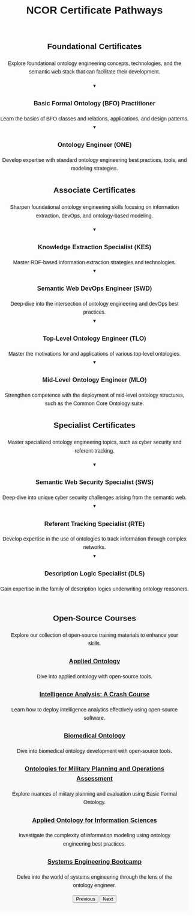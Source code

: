 <!DOCTYPE html>
<html lang="en">
<head>
    <meta charset="UTF-8">
    <title>NCOR Certificate Pathways</title>
    <link rel="stylesheet" href="https://raw.githubusercontent.com/johnbeve/NCOR-Test/main/docs/stylesheets/extra.css">
    <style>
        body {
            font-family: Arial, sans-serif;
            line-height: 1.6;
            margin: 0;
            padding: 0;
            position: relative;
        }
        body::before {
            content: "";
            position: absolute;
            top: 0;
            left: 0;
            right: 0;
            bottom: 0;
            background-image: url('https://raw.githubusercontent.com/johnbeve/NCOR-Test/main/docs/assets/ncor-pathways.png');
            background-repeat: no-repeat;
            background-attachment: fixed;
            background-size: cover;
            opacity: 0.1;
            z-index: -1;
        }
        main {
            position: relative;
            z-index: 2;
        }
        #intro, #open-source {
            background: #f9f9f9;
            padding: 20px;
            text-align: center;
        }
        .top-image {
            width: 100%;
            display: block;
        }
        .dropdown {
            position: relative;
        }
        .dropdown-toggle {
            position: relative;
            cursor: pointer;
        }
        .dropdown-header p {
            margin-bottom: 0;
        }
        .dropdown-content {
            display: none;
            background: #00478e;
            color: white;
            margin-top: 10px;
            padding: 10px;
            border-radius: 5px;
            border: 2px solid #00478e;
            text-align: left;
        }
        .content-block, .dropdown-content {
            animation: none;
            opacity: 1;
            transform: none;
        }
        .dropdown-active .dropdown-content {
            display: block;
        }
        .dropdown-active .dropdown-header {
            display: none; 
        }
        @keyframes fadeInRight {
            0% {opacity: 0;
                transform: translateX(20px);}
            100% {opacity: 1;
                transform: translateX(0);}
        }
        .content-block {
            opacity: 0;
            transform: translateX(0px);
            animation-fill-mode: forwards; 
            cursor: pointer;
        }
        .arrow {
            display: block;
            position: static;
            top: 10px;  
            right: 50%;
        }
        .dropdown-active .arrow {
            transform: rotate(180deg) translateX(0%);
        }
        .dropdown-active .content-block {
            animation: fadeInRight 0.5s ease-out forwards;
        }
        .dropdown-active .content-block:nth-child(1) {
            animation-delay: 0.2s; 
        }
        .dropdown-active .content-block:nth-child(2) {
            animation-delay: 0.4s;
        }
        .dropdown-active .content-block:nth-child(3) {
            animation-delay: 0.6s; 
        }
        .dropdown-active .content-block:nth-child(4) {
            animation-delay: 0.8s; 
        } 
        h2, #foundational, #associate, #specialist {
            text-align: center;
            font:bold;
        }
        p {
        text-shadow: 2px 2px 4px rgba(0, 0, 0, 0.2);
        }
        li {
            margin: 0;
            padding: 0.2em;
        }
    </style>
</head>
<body>
    <header><center><h1>NCOR Certificate Pathways</h1></center></header>
    <main>
    <section id="foundational">
        <h2><b>Foundational Certificates</b></h2>
        <p>Explore foundational ontology engineering concepts, technologies, and the semantic web stack that can facilitate their development.</p>
        <div class="card-container">
            <article class="card dropdown">
                <div class="dropdown-toggle">
                    <span class="arrow">&#9662;</span>
                    <div class="dropdown-header">
                        <h3 class="dropdown-title">Basic Formal Ontology (BFO) Practitioner</h3>
                        <p>Learn the basics of BFO classes and relations, applications, and design patterns.</p>
                    </div>
                </div>
                <div class="dropdown-content">
                    <div class="content-block">
                        <h4>Overview</h4>
                        <p>The BFO Practitioner Certificate introduces students to the fundamentals of modeling data with the Basic Formal Ontology (BFO), a top-level architecture used by over 500 ontology and knowledge graph projects across the world. Students gain hands-on modeling experiences, working with subject-matter experts on active open-source projects leveraging BFO. Additionally, students will learn the philosophical and practical motivations for the distinctions drawn in BFO. This certificate course covers necessary building blocks for mastering differences and similarities across alternative top-level ontology architectures as well as for leveraging open-source ontologies to model specific domains, such as biomedicine, cyber security, climate change, and immigration, among many others. Throughout the course, students will learn to develop, curate, validate, and implement BFO in support of enterprise solutions.</p>
                       <p>Duration: 8 Hours</p>
                    </div>
                    <div class="content-block">
                        <h4>Course Objectives</h4>
                        <ul>
                            <li>Top-Level Principles of BFO</li>
                            <li>The BFO Hierarchy</li>
                            <li>Formal Implementations of BFO</li>
                            <li>Translating from Natural Language into BFO</li>
                            <li>Implementing BFO-Conformant Design Patterns</li>
                            <li>Extending BFO by Downward Population</li>
                            <li>Validating Extensions of BFO</li>
                        </ul>
                    </div>
                    <div class="content-block">
                        <h4>Intended Audience</h4>
                        <ul>
                            <li>Individuals responsible for articulating the benefits of leveraging BFO to others</li>
                            <li>Individuals interested in gaining hands-on training modeling with BFO</li>
                            <li>Knowledge representation, Ontology or Data Architects/Engineers</li>
                            <li>SysOps Administrators</li>
                            <li>Existing users of BFO or extensions of BFO</li>
                        </ul>
                    </div>
                </div>
            </article>
        </div>
        <div class="card-container">
            <article class="card dropdown">
                <div class="dropdown-toggle">
                    <span class="arrow">&#9662;</span>
                    <div class="dropdown-header">
                        <h3 class="dropdown-title">Ontology Engineer (ONE)</h3>
                        <p>Develop expertise with standard ontology engineering best practices, tools, and modeling strategies.</p>
                    </div>
                </div>
                <div class="dropdown-content">
                    <div class="content-block">
                        <h4>Overview</h4>
                        <p>The Ontology Engineer Certificate introduces students to the fundamentals of ontology engineering, focused on the creation, updating, maintaining, and validating of ontologies and knowledge graphs in contemporary system architectures. This course provides students hands-on training to master the semantic web stack, equipping students with the competency needed to integrate and curate ontologies effectively. This certificate serves as a stepping stone for certificates covering specialized topics such as optimized information extraction, semantic web devOps best practices, description logic, and cybersecurity related to the semantic web.</p>
                       <p>Duration: 8 Hours</p>
                    </div>
                    <div class="content-block">
                        <h4>Course Objectives</h4>
                        <ul>
                            <li>RDF, RDFS, and a zoo of W3C standards</li>
                            <li>OWL2 Full, OWL2 DL Direct Semantics, and OWL Profiles</li>
                            <li>Principles of Version Control using GitHub</li>
                            <li>Open-Source CI/CD tools for ontology development, e.g., Protege, ROBOT, OnTop, GraphDB</li>
                            <li>Extraction and Validation with the Semantic Web Stack, e.g., SPARQL, SHACL</li>
                        </ul>
                    </div>
                    <div class="content-block">
                        <h4>Intended Audience</h4>
                        <ul>
                            <li>Individuals using or interested in leveraging semantic web technologies in existing workflows</li>
                            <li>Knowledge representation, Ontology or Data Architects/Engineers</li>
                            <li>Existing users of BFO or extensions of BFO</li>
                            <li>DevOps and SysOps Administrators</li>
                            <li>Software Developers</li>
                        </ul>
                    </div>
                </div>
            </article>
        </div>
    </section>
    <section id="associate">
        <h2><b>Associate Certificates</b></h2>
        <p>Sharpen foundational ontology engineering skills focusing on information extraction, devOps, and ontology-based modeling.</p>
        <div class="card-container">
            <article class="card dropdown">
                <div class="dropdown-toggle">
                    <span class="arrow">&#9662;</span>
                    <div class="dropdown-header">
                        <h3 class="dropdown-title">Knowledge Extraction Specialist (KES)</h3>
                        <p>Master RDF-based information extraction strategies and technologies.</p>
                    </div>
                </div>
                <div class="dropdown-content">
                    <div class="content-block">
                        <h4>Overview</h4>
                        <p>The Knowledge Extraction Specialist Certificate builds on skills developed in the Ontology Engineering Certificate, emphasizing information extraction using technologies based on the Web Ontology Language (W3C) Resource Description Framework (RDF). Practitioners will explore the costs and benefits of storing in and retrieving information from graph database vs relational database technologies, and accordingly gain hands-on experience writing (with AI support) SPARQL and SQL queries. This course equips practitioners with the competence needed to make informed decisions about database architectures, gained by investigating real-world use cases. This certificate serves as a stepping stone for deep-dive certificates covering topics such as referent tracking and cybersecurity related to the semantic web.</p>
                       <p>Duration: 16 Hours</p>
                    </div>
                    <div class="content-block">
                        <h4>Course Objectives</h4>
                        <ul>
                            <li>Writing SPARQL and SQL queries for specific use cases</li>
                            <li>Leveraging Large-Language Models for query writing</li>
                            <li>Evaluating the impacts of computational complexity and compute time</li>
                            <li>Evaluating the tradeoff between semantic expressivity and compute time</li>
                        </ul>
                    </div>
                    <div class="content-block">
                        <h4>Intended Audience</h4>
                        <ul>
                            <li>Database managers</li>
                            <li>Knowledge representation, Ontology or Data Architects/Engineers</li>
                            <li>Existing users of BFO or extensions of BFO</li>
                            <li>Data scientists and Data architects</li>
                        </ul>
                    </div>
                </div>
            </article>
        </div>
        <div class="card-container">
             <article class="card dropdown">
                <div class="dropdown-toggle">
                    <span class="arrow">&#9662;</span>
                    <div class="dropdown-header">
                        <h3 class="dropdown-title">Semantic Web DevOps Engineer (SWD)</h3>
                        <p>Deep-dive into the intersection of ontology engineering and devOps best practices.</p>
                    </div>
                </div>
                <div class="dropdown-content">
                    <div class="content-block">
                        <h4>Overview</h4>
                        <p></p>
                       <p>Duration: 8 Hours</p>
                    </div>
                    <div class="content-block">
                        <h4>Course Objectives</h4>
                        <ul>
                            <li></li>
                            <li></li>
                            <li></li>
                            <li></li>
                            <li></li>
                        </ul>
                    </div>
                    <div class="content-block">
                        <h4>Intended Audience</h4>
                        <ul>
                            <li></li>
                            <li></li>
                            <li></li>
                            <li></li>
                            <li></li>
                        </ul>
                    </div>
                </div>
            </article>
            <article class="card dropdown">
                <div class="dropdown-toggle">
                    <span class="arrow">&#9662;</span>
                    <div class="dropdown-header">
                        <h3 class="dropdown-title">Top-Level Ontology Engineer (TLO)</h3>
                        <p>Master the motivations for and applications of various top-level ontologies.</p>
                    </div>
                </div>
                <div class="dropdown-content">
                    <div class="content-block">
                        <h4>Overview</h4>
                        <p>The Top-Level Ontology Engineer Certificate builds on skills developed in the Basic Formal Ontology Practitioner Certificate, expanding coverage to alternative top-level ontology classification choices, modeling patterns, and applications using real-world data and use cases. This certificate serves as a stepping stone for expert-level certification in topics such as referent tracking and cybersecurity related to the semantic web.</p>
                       <p>Duration: 8 Hours</p>
                    </div>
                    <div class="content-block">
                        <h4>Course Objectives</h4>
                        <ul>
                            <li>Guiding principles and classifications of several top-level ontologies, e.g. BFO, DOLCE, YAMATO</li>
                            <li>Formal Implementations of top-level ontologies</li>
                            <li>Translating from one top-level ontology into another</li>
                            <li>Adjudicating semantic overlap and disagreement</li>
                            <li>Semantic mappings across top-level architectures</li>
                            <li>Validating mappings across top-level architectures</li>
                        </ul>
                    </div>
                    <div class="content-block">
                        <h4>Intended Audience</h4>
                        <ul>
                            <li></li>
                            <li></li>
                            <li></li>
                            <li></li>
                            <li></li>
                        </ul>
                    </div>
                </div>
            </article>
                <article class="card dropdown">
                <div class="dropdown-toggle">
                    <span class="arrow">&#9662;</span>
                    <div class="dropdown-header">
                        <h3 class="dropdown-title">Mid-Level Ontology Engineer (MLO)</h3>
                        <p>Strengthen competence with the deployment of mid-level ontology structures, such as the Common Core Ontology suite.</p>
                    </div>
                </div>
                <div class="dropdown-content">
                    <div class="content-block">
                        <h4>Overview</h4>
                        <p></p>
                       <p>Duration: 8 Hours</p>
                    </div>
                    <div class="content-block">
                        <h4>Course Objectives</h4>
                        <ul>
                            <li>Principles of the Common Core Ontologies suite</li>
                            <li>The CCO Hierarchy</li>
                            <li>Formal Implementations of CCO</li>
                            <li>Translating from Natural Language into CCO</li>
                            <li>Implementing CCO-Conformant Design Patterns</li>
                            <li>CCO extension modules</li>
                            <li>Validating conformance to CCO</li>
                        </ul>
                    </div>
                    <div class="content-block">
                        <h4>Intended Audience</h4>
                        <ul>
                            <li>Individuals responsible for articulating the benefits of leveraging CCO to others</li>
                            <li>Individuals interested in gaining hands-on training modeling with CCO</li>
                            <li>Knowledge representation, Ontology or Data Architects/Engineers</li>
                            <li>SysOps Administrators</li>
                            <li>Existing users of CCO or modules of CCO</li>
                        </ul>
                    </div>
                </div>
            </article>
        </div>
    </section>
    <section id="specialist">
        <h2><b>Specialist Certificates</b></h2>
        <p>Master specialized ontology engineering topics, such as cyber security and referent-tracking.</p>
        <div class="card-container">
            <article class="card dropdown">
                <div class="dropdown-toggle">
                    <span class="arrow">&#9662;</span>
                    <div class="dropdown-header">
                        <h3 class="dropdown-title">Semantic Web Security Specialist (SWS)</h3>
                        <p>Deep-dive into unique cyber security challenges arising from the semantic web.</p>
                    </div>
                </div>
                <div class="dropdown-content">
                    <div class="content-block">
                        <h4>Overview</h4>
                        <p></p>
                       <p>Duration: 8 Hours</p>
                    </div>
                    <div class="content-block">
                        <h4>Course Objectives</h4>
                        <ul>
                            <li></li>
                            <li></li>
                            <li></li>
                            <li></li>
                            <li></li>
                        </ul>
                    </div>
                    <div class="content-block">
                        <h4>Intended Audience</h4>
                        <ul>
                            <li></li>
                            <li></li>
                            <li></li>
                            <li></li>
                            <li></li>
                        </ul>
                    </div>
                </div>
            </article>
            <article class="card dropdown">
                <div class="dropdown-toggle">
                    <span class="arrow">&#9662;</span>
                    <div class="dropdown-header">
                        <h3 class="dropdown-title">Referent Tracking Specialist (RTE)</h3>
                        <p>Develop expertise in the use of ontologies to track information through complex networks.</p>
                    </div>
                </div>
                <div class="dropdown-content">
                    <div class="content-block">
                        <h4>Overview</h4>
                        <p></p>
                       <p>Duration: 8 Hours</p>
                    </div>
                    <div class="content-block">
                        <h4>Course Objectives</h4>
                        <ul>
                            <li></li>
                            <li></li>
                            <li></li>
                            <li></li>
                            <li></li>
                        </ul>
                    </div>
                    <div class="content-block">
                        <h4>Intended Audience</h4>
                        <ul>
                            <li></li>
                            <li></li>
                            <li></li>
                            <li></li>
                            <li></li>
                        </ul>
                    </div>
                </div>
            </article>
            <article class="card dropdown">
                <div class="dropdown-toggle">
                    <span class="arrow">&#9662;</span>
                    <div class="dropdown-header">
                        <h3 class="dropdown-title">Description Logic Specialist (DLS)</h3>
                        <p>Gain expertise in the family of description logics underwriting ontology reasoners.</p>
                    </div>
                </div>
                <div class="dropdown-content">
                    <div class="content-block">
                        <h4>Overview</h4>
                        <p></p>
                       <p>Duration: 8 Hours</p>
                    </div>
                    <div class="content-block">
                        <h4>Course Objectives</h4>
                        <ul>
                            <li></li>
                            <li></li>
                            <li></li>
                            <li></li>
                            <li></li>
                        </ul>
                    </div>
                    <div class="content-block">
                        <h4>Intended Audience</h4>
                        <ul>
                            <li></li>
                            <li></li>
                            <li></li>
                            <li></li>
                            <li></li>
                        </ul>
                    </div>
                </div>
            </article>
        </div>
    </section>
    <section id="open-source">
        <h2>Open-Source Courses</h2>
        <p>Explore our collection of open-source training materials to enhance your skills.</p>
        <div class="siema">
            <div class="card">
                <h3><a href="http://ncorwiki.buffalo.edu/index.php/Applied_Ontology,_Spring_2022">Applied Ontology</a></h3>
                <p>Dive into applied ontology with open-source tools.</p>
            </div>
            <div class="card">
                <h3><a href="/index.php/Intelligence_Analysis:_A_Crash_Course">Intelligence Analysis: A Crash Course</a></h3>
                <p>Learn how to deploy intelligence analytics effectively using open-source software.</p>
            </div>
            <div class="card">
                <h3><a href="http://ncorwiki.buffalo.edu/index.php/Biomedical_Ontology_2016">Biomedical Ontology</a></h3>
                <p>Dive into biomedical ontology development with open-source tools.</p>
            </div>
            <div class="card">
                <h3><a href="/index.php/Ontology_of_Military_Planning_and_Operations_Assessment">Ontologies for Military Planning and Operations Assessment</a></h3>
                <p>Explore nuances of miitary planning and evaluation using Basic Formal Ontology.</p>
            </div>
            <div class="card">
                <h3><a href="http://ncorwiki.buffalo.edu/index.php/STIDS_2013">Applied Ontology for Information Sciences</a></h3>
                <p>Investigate the complexity of information modeling using ontology engineering best practices.</p>
            </div>
            <div class="card">
                <h3><a href="/index.php/Systems_Engineering_Boot_Camp">Systems Engineering Bootcamp</a></h3>
                <p>Delve into the world of systems engineering through the lens of the ontology engineer.</p>
            </div>
        </div>
        <button class="prev">Previous</button>
        <button class="next">Next</button>
    </section>
    </main>
<script src="https://cdn.jsdelivr.net/npm/siema@1.5.1/dist/siema.min.js"></script>
<script>
    document.addEventListener('DOMContentLoaded', function() {
        let mySiema = new Siema({
            selector: '.siema',
            duration: 200,
            easing: 'ease-out',
            perPage: { 768: 2, 1024: 3 },
            startIndex: 0,
            draggable: true,
            multipleDrag: true,
            threshold: 20,
            loop: true,
        });
        document.querySelector('.prev').addEventListener('click', () => mySiema.prev());
        document.querySelector('.next').addEventListener('click', () => mySiema.next());
        document.querySelectorAll('.dropdown .arrow').forEach(function(arrow) {
            arrow.addEventListener('click', function(event) {
                this.closest('.dropdown').classList.toggle('dropdown-active');
            });
        });
    });
</script>
</body>
</html>